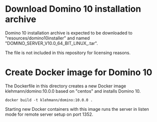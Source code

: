 Download Domino 10 installation archive
===========================================================

Domino 10 installation archive is expected to be downloaded to "resources/domino10installer" and named "DOMINO_SERVER_V10.0_64_BIT_LINUX_.tar".

The file is not included in this repository for licensing reasons.


Create Docker image for Domino 10
=============================================================================
The Dockerfile in this directory creates a new Docker image klehmann/domino:10.0.0 based on "centos" and installs Domino 10.

    docker build -t klehmann/domino:10.0.0 .

Starting new Docker containers with this image runs the server in listen mode for remote server setup on port 1352.

